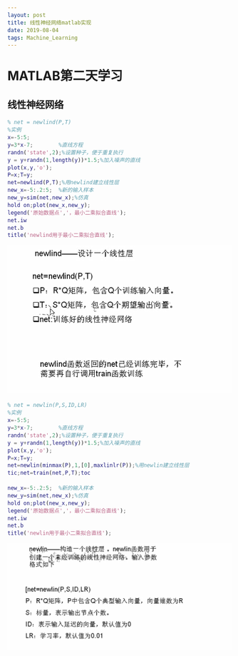 ```yaml
---
layout: post
title: 线性神经网络matlab实现
date: 2019-08-04
tags: Machine_Learning
---
```


# MATLAB第二天学习

## 线性神经网络

```matlab
% net = newlind(P,T)
%实例
x=-5:5;
y=3*x-7;		%直线方程
randn('state',2);%设置种子，便于重复执行
y = y+randn(1,length(y))*1.5;%加入噪声的直线
plot(x,y,'o');
P=x;T=y;
net=newlind(P,T);%用newlind建立线性层
new_x=-5:.2:5;	%新的输入样本
new_y=sim(net,new_x);%仿真
hold on;plot(new_x,new_y);
legend('原始数据点','，最小二乘拟合直线');
net.iw
net.b
title('newlind用于最小二乘拟合直线');
```

![img](/images/posts/matlab/3.png)

```matlab
% net = newlin(P,S,ID,LR)
%实例
x=-5:5;
y=3*x-7;		%直线方程
randn('state',2);%设置种子，便于重复执行
y = y+randn(1,length(y))*1.5;%加入噪声的直线
plot(x,y,'o');
P=x;T=y;
net=newlin(minmax(P),1,[0],maxlinlr(P));%用newlin建立线性层
tic;net=train(net,P,T);toc

new_x=-5:.2:5;	%新的输入样本
new_y=sim(net,new_x);%仿真
hold on;plot(new_x,new_y);
legend('原始数据点','，最小二乘拟合直线');
net.iw
net.b
title('newlin用于最小二乘拟合直线');
```

![img](/images/posts/matlab/4.png)


